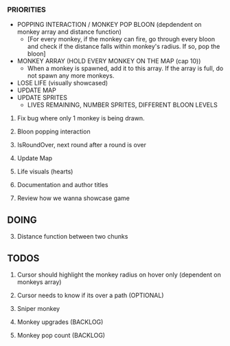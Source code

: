 ### PRIORITIES
- POPPING INTERACTION / MONKEY POP BLOON (depdendent on monkey array and distance function) 
    - [For every monkey, if the monkey can fire, go through every bloon and check if the distance falls within monkey's radius. If so, pop the bloon]
- MONKEY ARRAY (HOLD EVERY MONKEY ON THE MAP (cap 10))
    - When a monkey is spawned, add it to this array. If the array is full, do not spawn any more monkeys.
- LOSE LIFE (visually showcased)
- UPDATE MAP
- UPDATE SPRITES 
    - LIVES REMAINING, NUMBER SPRITES, DIFFERENT BLOON LEVELS

1. Fix bug where only 1 monkey is being drawn.
2. Bloon popping interaction 
3. IsRoundOver, next round after a round is over
4. Update Map
5. Life visuals (hearts)

6. Documentation and author titles 
7. Review how we wanna showcase game

## DOING
3. Distance function between two chunks

## TODOS
1. Cursor should highlight the monkey radius on hover only (dependent on monkeys array)
2. Cursor needs to know if its over a path (OPTIONAL)
7. Sniper monkey

5. Monkey upgrades (BACKLOG)
6. Monkey pop count (BACKLOG)
